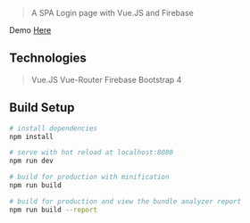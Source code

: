 > A SPA Login page with Vue.JS and Firebase

Demo [Here](https://challenge-nith.netlify.com/)

## Technologies

> Vue.JS
> Vue-Router
> Firebase
> Bootstrap 4

## Build Setup

```bash
# install dependencies
npm install

# serve with hot reload at localhost:8080
npm run dev

# build for production with minification
npm run build

# build for production and view the bundle analyzer report
npm run build --report
```
